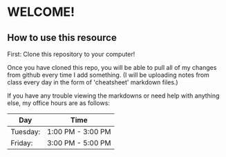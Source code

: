 # WELCOME!

## How to use this resource
First: Clone this repository to your computer!

Once you have cloned this repo, you will be able to pull all of my changes from github every time I add something. (I will be uploading notes from class every day in the form of 'cheatsheet' markdown files.)

If you have any trouble viewing the markdowns or need help with anything else, my office hours are as follows:

| Day | Time |
| ----- | ----- |
| Tuesday: | 1:00 PM - 3:00 PM |
| Friday: | 3:00 PM - 5:00 PM |

